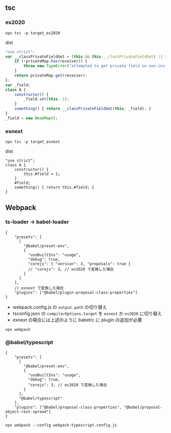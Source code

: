 ## tsc

### es2020

```
npx tsc -p target_es2020
```

dist

```js
"use strict";
var __classPrivateFieldGet = (this && this.__classPrivateFieldGet) || function (receiver, privateMap) {
    if (!privateMap.has(receiver)) {
        throw new TypeError("attempted to get private field on non-instance");
    }
    return privateMap.get(receiver);
};
var _field;
class A {
    constructor() {
        _field.set(this, 1);
    }
    something() { return __classPrivateFieldGet(this, _field); }
}
_field = new WeakMap();
```

### esnext

```
npx tsc -p target_esnext
```

dist

```
"use strict";
class A {
    constructor() {
        this.#field = 1;
    }
    #field;
    something() { return this.#field; }
}
```

## Webpack

### ts-loader -> babel-loader

```
{
    "presets": [
      [
        "@babel/preset-env",
        {
          "useBuiltIns": "usage",
          "debug": true,
          "corejs": { "version": 3, "proposals": true }
          // "corejs": 3, // es2020 で変換した場合
        }
      ]
    ],
    // esnext で変換した場合
    "plugins": ["@babel/plugin-proposal-class-properties"]
}
```

- webpack.config.js の `output.path` の切り替え
- tsconfig.json の `compilerOptions.target` を `esnext` か `es2020` に切り替え
- exnext の場合には上述のように babelrc に plugin の追加が必要

```
npx webpack
```

### @babel/typescript

```
{
    "presets": [
      [
        "@babel/preset-env",
        {
          "useBuiltIns": "usage",
          "debug": true,
          "corejs": 3, // es2020 で変換した場合
        }
      ],
      "@babel/typescript"
    ],
    "plugins": ["@babel/proposal-class-properties", "@babel/proposal-object-rest-spread"]
}
```

```
npx webpack --config webpack-typescript.config.js
```

